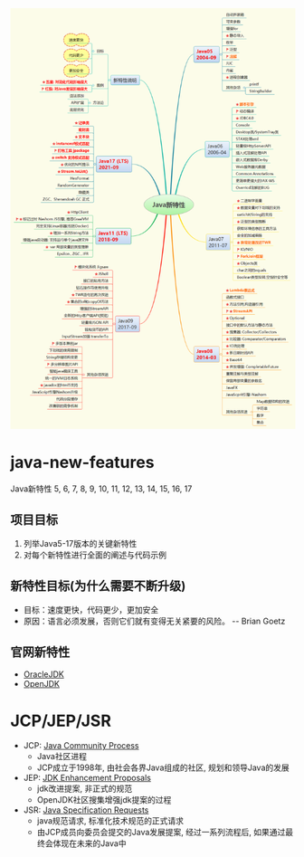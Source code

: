 ![图片展示](./resources/Java%E6%96%B0%E7%89%B9%E6%80%A7.png)

# java-new-features
Java新特性 5, 6, 7, 8, 9, 10, 11, 12, 13, 14, 15, 16, 17

## 项目目标
1. 列举Java5-17版本的关键新特性
2. 对每个新特性进行全面的阐述与代码示例

## 新特性目标(为什么需要不断升级)
- 目标：速度更快，代码更少，更加安全
- 原因：语言必须发展，否则它们就有变得无关紧要的风险。 -- Brian Goetz

## 官网新特性
- [OracleJDK](https://www.oracle.com/java/technologies/javase/jdk-relnotes-index.html)
- [OpenJDK ](http://openjdk.java.net/projects/jdk/)

# JCP/JEP/JSR
- JCP: [Java Community Process](https://www.jcp.org/en/home/index)
  * Java社区进程
  * JCP成立于1998年, 由社会各界Java组成的社区, 规划和领导Java的发展 
- JEP: [JDK Enhancement Proposals](http://openjdk.java.net/jeps/0) 
  * jdk改进提案, 非正式的规范
  * OpenJDK社区搜集增强jdk提案的过程
- JSR: [Java Specification Requests](https://www.jcp.org/en/jsr/platform)
  * java规范请求, 标准化技术规范的正式请求
  * 由JCP成员向委员会提交的Java发展提案, 经过一系列流程后, 如果通过最终会体现在未来的Java中

